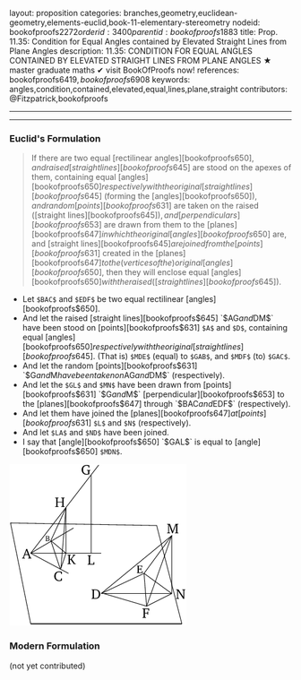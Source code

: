 layout: proposition
categories: branches,geometry,euclidean-geometry,elements-euclid,book-11-elementary-stereometry
nodeid: bookofproofs$2272
orderid: 3400
parentid: bookofproofs$1883
title: Prop. 11.35: Condition for Equal Angles contained by Elevated Straight Lines from Plane Angles
description: 11.35: CONDITION FOR EQUAL ANGLES CONTAINED BY ELEVATED STRAIGHT LINES FROM PLANE ANGLES &#9733; master graduate maths &#10004; visit BookOfProofs now!
references: bookofproofs$6419,bookofproofs$6908
keywords: angles,condition,contained,elevated,equal,lines,plane,straight
contributors: @Fitzpatrick,bookofproofs

---


---

### Euclid's Formulation

> If there are two equal [rectilinear angles][bookofproofs$650], and raised [straight lines][bookofproofs$645] are stood on the apexes of them, containing equal [angles][bookofproofs$650] respectively with the original [straight lines][bookofproofs$645] (forming the [angles][bookofproofs$650]), and random [points][bookofproofs$631] are taken on the raised ([straight lines][bookofproofs$645]), and [perpendiculars][bookofproofs$653] are drawn from them to the [planes][bookofproofs$647] in which the original [angles][bookofproofs$650] are, and [straight lines][bookofproofs$645] are joined from the [points][bookofproofs$631] created in the [planes][bookofproofs$647] to the (vertices of the) original [angles][bookofproofs$650], then they will enclose equal [angles][bookofproofs$650] with the raised ([straight lines][bookofproofs$645]).
* Let `$BAC$` and `$EDF$` be two equal rectilinear [angles][bookofproofs$650].
* And let the raised [straight lines][bookofproofs$645] `$AG$` and `$DM$` have been stood on [points][bookofproofs$631] `$A$` and `$D$`, containing equal [angles][bookofproofs$650] respectively with the original [straight lines][bookofproofs$645]. (That is) `$MDE$` (equal) to `$GAB$`, and `$MDF$` (to) `$GAC$`.
* And let the random [points][bookofproofs$631] `$G$` and `$M$` have been taken on `$AG$` and `$DM$` (respectively).
* And let the `$GL$` and `$MN$` have been drawn from [points][bookofproofs$631] `$G$` and `$M$` [perpendicular][bookofproofs$653] to the [planes][bookofproofs$647] through `$BAC$` and `$EDF$` (respectively).
* And let them have joined the [planes][bookofproofs$647] at [points][bookofproofs$631] `$L$` and `$N$` (respectively).
* And let `$LA$` and `$ND$` have been joined.
* I say that [angle][bookofproofs$650] `$GAL$` is equal to [angle][bookofproofs$650] `$MDN$`.

![fig35e](https://github.com/bookofproofs/bookofproofs.github.io/blob/main/_sources/_assets/images/euclid/Book11/fig35e.png?raw=true)



### Modern Formulation

(not yet contributed)
